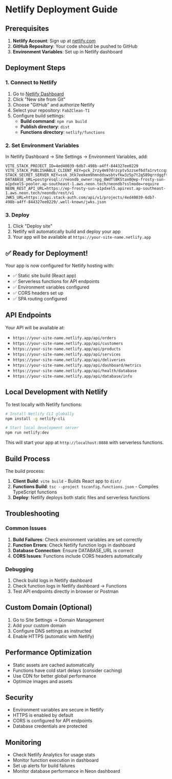 # Netlify Deployment Guide

## Prerequisites

1. **Netlify Account**: Sign up at [netlify.com](https://netlify.com)
2. **GitHub Repository**: Your code should be pushed to GitHub
3. **Environment Variables**: Set up in Netlify dashboard

## Deployment Steps

### 1. Connect to Netlify

1. Go to [Netlify Dashboard](https://app.netlify.com)
2. Click "New site from Git"
3. Choose "GitHub" and authorize Netlify
4. Select your repository: `FabZClean-T1`
5. Configure build settings:
   - **Build command**: `npm run build`
   - **Publish directory**: `dist`
   - **Functions directory**: `netlify/functions`

### 2. Set Environment Variables

In Netlify Dashboard → Site Settings → Environment Variables, add:

```
VITE_STACK_PROJECT_ID=4ed40039-6db7-498b-a4ff-844327ee0229
VITE_STACK_PUBLISHABLE_CLIENT_KEY=pck_2rzy4m97drzcptv5zzsef6dfa1rvtccqxjpn8xgyt99er
STACK_SECRET_SERVER_KEY=ssk_3tk7eekem9hmnddswsbtvfkw3z5p7t2q589qrrdggftbg
DATABASE_URL=postgresql://neondb_owner:npg_8WdTlBKStax0@ep-frosty-sun-a1pdxel5-pooler.ap-southeast-1.aws.neon.tech/neondb?sslmode=require
NEON_REST_API_URL=https://ep-frosty-sun-a1pdxel5.apirest.ap-southeast-1.aws.neon.tech/neondb/rest/v1
JWKS_URL=https://api.stack-auth.com/api/v1/projects/4ed40039-6db7-498b-a4ff-844327ee0229/.well-known/jwks.json
```

### 3. Deploy

1. Click "Deploy site"
2. Netlify will automatically build and deploy your app
3. Your app will be available at `https://your-site-name.netlify.app`

## ✅ Ready for Deployment!

Your app is now configured for Netlify hosting with:
- ✅ Static site build (React app)
- ✅ Serverless functions for API endpoints
- ✅ Environment variables configured
- ✅ CORS headers set up
- ✅ SPA routing configured

## API Endpoints

Your API will be available at:
- `https://your-site-name.netlify.app/api/orders`
- `https://your-site-name.netlify.app/api/customers`
- `https://your-site-name.netlify.app/api/products`
- `https://your-site-name.netlify.app/api/services`
- `https://your-site-name.netlify.app/api/deliveries`
- `https://your-site-name.netlify.app/api/dashboard/metrics`
- `https://your-site-name.netlify.app/api/health/database`
- `https://your-site-name.netlify.app/api/database/info`

## Local Development with Netlify

To test locally with Netlify functions:

```bash
# Install Netlify CLI globally
npm install -g netlify-cli

# Start local development server
npm run netlify:dev
```

This will start your app at `http://localhost:8888` with serverless functions.

## Build Process

The build process:
1. **Client Build**: `vite build` - Builds React app to `dist/`
2. **Functions Build**: `tsc --project tsconfig.functions.json` - Compiles TypeScript functions
3. **Deploy**: Netlify deploys both static files and serverless functions

## Troubleshooting

### Common Issues

1. **Build Failures**: Check environment variables are set correctly
2. **Function Errors**: Check Netlify function logs in dashboard
3. **Database Connection**: Ensure DATABASE_URL is correct
4. **CORS Issues**: Functions include CORS headers automatically

### Debugging

1. Check build logs in Netlify dashboard
2. Check function logs in Netlify dashboard → Functions
3. Test API endpoints directly in browser or Postman

## Custom Domain (Optional)

1. Go to Site Settings → Domain Management
2. Add your custom domain
3. Configure DNS settings as instructed
4. Enable HTTPS (automatic with Netlify)

## Performance Optimization

- Static assets are cached automatically
- Functions have cold start delays (consider caching)
- Use CDN for better global performance
- Optimize images and assets

## Security

- Environment variables are secure in Netlify
- HTTPS is enabled by default
- CORS is configured for API endpoints
- Database credentials are protected

## Monitoring

- Check Netlify Analytics for usage stats
- Monitor function execution in dashboard
- Set up alerts for build failures
- Monitor database performance in Neon dashboard
